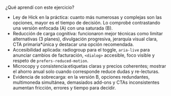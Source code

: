 ¿Qué aprendí con este ejercicio?

- Ley de Hick en la práctica: cuanto más numerosas y complejas son las opciones, mayor es el tiempo de decisión. Lo comprobé
  contrastando una versión enfocada (A) con una saturada (B).
- Reducción de carga cognitiva: funcionaron mejor técnicas como limitar alternativas (3 planes), divulgación progresiva,
  jerarquía visual clara, CTA primaria*única y destacar una opción recomendada.
- Accesibilidad aplicada: radiogroup para el toggle, `aria-live` para anunciar cambios de facturación, `<dialog>` accesible,
  foco visible y respeto de `prefers-reduced-motion`.
- Microcopy y consistencia:etiquetas claras y precios coherentes; mostrar el ahorro anual solo cuando corresponde reduce
  dudas y re-lecturas.
- Evidencia de sobrecarga: en la versión B, opciones redundantes, multimoneda simultánea, demasiados add-ons y CTAs
  inconsistentes aumentan fricción, errores y tiempo para decidir.


